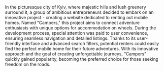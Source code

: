 In the picturesque city of Kyiv, where majestic hills and lush greenery surround
it, a group of ambitious entrepreneurs decided to embark on an innovative
project - creating a website dedicated to renting out mobile homes. Named
"Campers," this project aims to connect adventure enthusiasts with unique
options for accommodation on wheels. During the development process, special
attention was paid to user convenience, ensuring seamless navigation and
detailed listings. Thanks to its user-friendly interface and advanced search
filters, potential renters could easily find the perfect mobile home for their
future adventures. With its innovative approach and the goal of creating
unforgettable journeys, "Campers" quickly gained popularity, becoming the
preferred choice for those seeking freedom on the roads.
